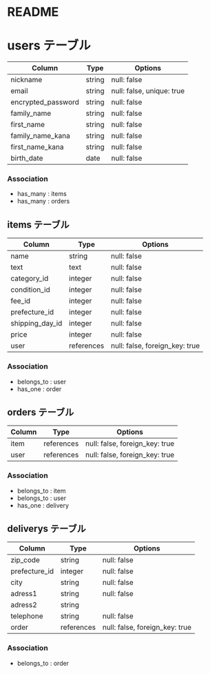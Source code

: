 # README
# users テーブル
| Column              | Type       | Options                   |
| ------------------- | ---------- | --------------------------|
| nickname            | string     | null: false               |
| email               | string     | null: false, unique: true |
| encrypted_password  | string     | null: false               |
| family_name         | string     | null: false               |
| first_name          | string     | null: false               |
| family_name_kana    | string     | null: false               |
| first_name_kana     | string     | null: false               |
| birth_date          | date       | null: false               |


### Association
- has_many : items
- has_many : orders

## items テーブル
| Column          | Type       | Options                        |
| --------------- | ---------- | ------------------------------ |
| name            | string     | null: false                    |
| text            | text       | null: false                    |
| category_id     | integer    | null: false                    |
| condition_id    | integer    | null: false                    |
| fee_id          | integer    | null: false                    |
| prefecture_id   | integer    | null: false                    |
| shipping_day_id | integer    | null: false                    |
| price           | integer    | null: false                    |
| user            | references | null: false, foreign_key: true |

### Association
- belongs_to : user
- has_one    : order

## orders テーブル
| Column      | Type       | Options                       |
| ----------- | ---------- | ----------------------------- |
| item        | references | null: false, foreign_key: true|
| user        | references | null: false, foreign_key: true|


### Association
- belongs_to : item
- belongs_to : user
- has_one    : delivery

## deliverys テーブル
| Column        | Type       | Options                        |
| ------------- | ---------- | ------------------------------ |
| zip_code      | string     | null: false                    |
| prefecture_id | integer    | null: false                    |
| city          | string     | null: false                    |
| adress1       | string     | null: false                    |
| adress2       | string     |                                |
| telephone     | string     | null: false                    |
| order         | references | null: false, foreign_key: true |

### Association
- belongs_to : order

